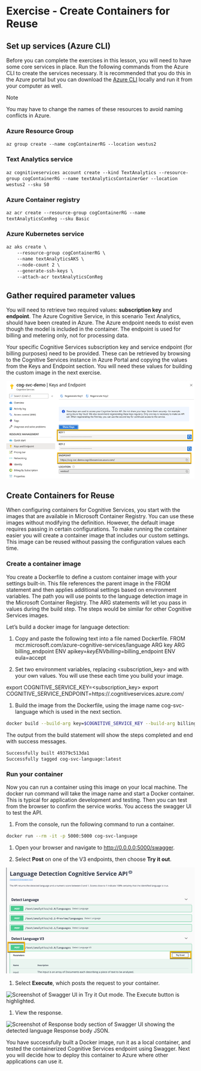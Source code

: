 # Exercise - Create Containers for Reuse

## Set up services (Azure CLI)

Before you can complete the exercises in this lesson, you will need to have some core services in place.  Run the following commands from the Azure CLI to create the services necessary. It is recommended that you do this in the Azure portal but you can download the [Azure CLI](https://docs.microsoft.com/cli/azure/install-azure-cli?view=azure-cli-latest) locally and run it from your computer as well.

>[!Note]
>You may have to change the names of these resources to avoid naming conflicts in Azure.

### Azure Resource Group

```azurecli
az group create --name cogContainerRG --location westus2
```

### Text Analytics service

```azurecli
az cognitiveservices account create --kind TextAnalytics --resource-group cogContainerRG --name textAnalyticsContainerGer --location westus2 --sku S0
```

### Azure Container registry

```azurecli
az acr create --resource-group cogContainerRG --name textAnalyticsConReg --sku Basic
```

### Azure Kubernetes service

```azurecli
az aks create \
    --resource-group cogContainerRG \
    --name textAnalyticsAKS \
    --node-count 2 \
    --generate-ssh-keys \
    --attach-acr textAnalyticsConReg
```

## Gather required parameter values

You will need to retrieve two required values: **subscription key** and **endpoint**. The Azure Cognitive Service, in this scenario Text Analytics, should have been created in Azure. The Azure endpoint needs to exist even though the model is included in the container. The endpoint is used for billing and metering only, not for processing data.

Your specific Cognitive Services subscription key and service endpoint (for billing purposes) need to be provided. These can be retrieved by browsing to the Cognitive Services instance in Azure Portal and copying the values from the Keys and Endpoint section. You will need these values for building the custom image in the next exercise.

  ![Screenshot showing where to find KEY 1 and ENDPOINT on the Cognitive Services Keys and Endpoint screen.](media/03-container-reuse-key-endpoint.png)

## Create Containers for Reuse

When configuring containers for Cognitive Services, you start with the images that are available in Microsoft Container Registry. You can use these images without modifying the definition. However, the default image requires passing in certain configurations. To make running the container easier you will create a container image that includes our custom settings. This image can be reused without passing the configuration values each time. 

### Create a container image

You create a Dockerfile to define a custom container image with your settings built-in. This file references the parent image in the FROM statement and then applies additional settings based on environment variables. The path you will use points to the language detection image in the Microsoft Container Registry. The ARG statements will let you pass in values during the build step. The steps would be similar for other Cognitive Services images.

Let’s build a docker image for language detection:

1. Copy and paste the following text into a file named Dockerfile.
FROM mcr.microsoft.com/azure-cognitive-services/language
ARG key
ARG billing_endpoint
ENV apikey=$key
ENV billing=$billing_endpoint
ENV eula=accept

1. Set two environment variables, replacing <subscription_key> and <service-name> with your own values. You will use these each time you build your image.

export COGNITIVE_SERVICE_KEY=<subscription_key>
export COGNITIVE_SERVICE_ENDPOINT=https://<service-name>.cognitiveservices.azure.com/

1. Build the image from the Dockerfile, using the image name cog-svc-language which is used in the next section.

```bash
docker build --build-arg key=$COGNITIVE_SERVICE_KEY --build-arg billing_endpoint=$COGNITIVE_SERVICE_ENDPOINT -t cog-svc-language
```

The output from the build statement will show the steps completed and end with success messages.

```dos
Successfully built 49379c513da1
Successfully tagged cog-svc-language:latest
```

### Run your container

Now you can run a container using this image on your local machine. The docker run command will take the image name and start a Docker container. This is typical for application development and testing. Then you can test from the browser to confirm the service works. You access the swagger UI to test the API.

1. From the console, run the following command to run a container.

```bash
docker run --rm -it -p 5000:5000 cog-svc-language
```

1. Open your browser and navigate to http://0.0.0.0:5000/swagger.

1. Select **Post** on one of the V3 endpoints, then choose **Try it out**.

  ![Screenshot of swagger UI with Post button and Try it Out highlighted.](media/03-container-reuse-swagger.png)

1. Select **Execute**, which posts the request to your container.

  ![Screenshot of Swagger UI in Try it Out mode. The Execute button is highlighted.](../../Linked_Image_Files/03-container-reuse-swagger-execute.png)

1. View the response.

![Screenshot of Response body section of Swagger UI showing the detected language Response body JSON.](../../Linked_Image_Files/03-container-reuse-swagger-response.png)

You have successfully built a Docker image, run it as a local container, and tested the containerized Cognitive Services endpoint using Swagger. Next you will decide how to deploy this container to Azure where other applications can use it.
